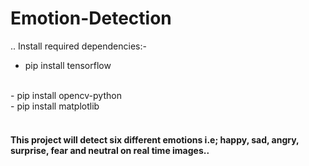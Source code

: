 # Emotion-Detection
.. Install required dependencies:-
<br>
- pip install tensorflow
<br>
- pip install opencv-python
<br>
- pip install matplotlib
<br>
<br>
<h4> This project will detect six different emotions i.e; happy, sad, angry, surprise, fear and neutral on real time images..</h2>
